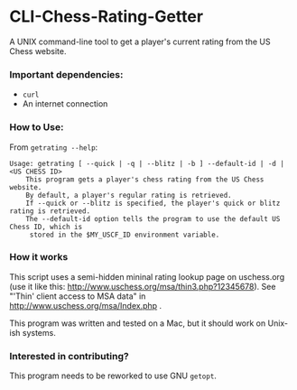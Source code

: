 # CLI-Chess-Rating-Getter
A UNIX command-line tool to get a player's current rating from the US Chess website.

### Important dependencies:
 - `curl`
 - An internet connection

### How to Use:
From `getrating --help`:
```
Usage: getrating [ --quick | -q | --blitz | -b ] --default-id | -d | <US CHESS ID>
    This program gets a player's chess rating from the US Chess website.
    By default, a player's regular rating is retrieved.
    If --quick or --blitz is specified, the player's quick or blitz rating is retrieved.
    The --default-id option tells the program to use the default US Chess ID, which is
     stored in the $MY_USCF_ID environment variable.
```

### How it works
This script uses a semi-hidden mininal rating lookup page on uschess.org (use it like this: http://www.uschess.org/msa/thin3.php?12345678). See "'Thin' client access to MSA data" in http://www.uschess.org/msa/Index.php .

This program was written and tested on a Mac, but it should work on Unix-ish systems.

### Interested in contributing?
This program needs to be reworked to use GNU `getopt`.
